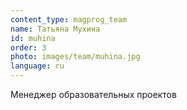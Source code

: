 ```yaml
---
content_type: magprog_team
name: Татьяна Мухина
id: muhina
order: 3
photo: images/team/muhina.jpg
language: ru
---
```


Менеджер образовательных проектов